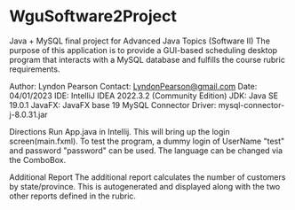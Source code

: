 # WguSoftware2Project
Java + MySQL final project for Advanced Java Topics (Software II)
The purpose of this application is to provide a GUI-based scheduling
desktop program that interacts with a MySQL database and fulfills
the course rubric requirements.

Author: Lyndon Pearson
Contact: LyndonPearson@gmail.com
Date: 04/01/2023
IDE: IntelliJ IDEA 2022.3.2 (Community Edition)
JDK: Java SE 19.0.1
JavaFX: JavaFX base 19
MySQL Connector Driver: mysql-connector-j-8.0.31.jar

Directions
Run App.java in Intellij. This will bring up the login screen(main.fxml).
To test the program, a dummy login of UserName "test" and password "password" 
can be used. The language can be changed via the ComboBox. 

Additional Report
The additional report calculates the number of customers by state/province.
This is autogenerated and displayed along with the two other reports defined
in the rubric. 
